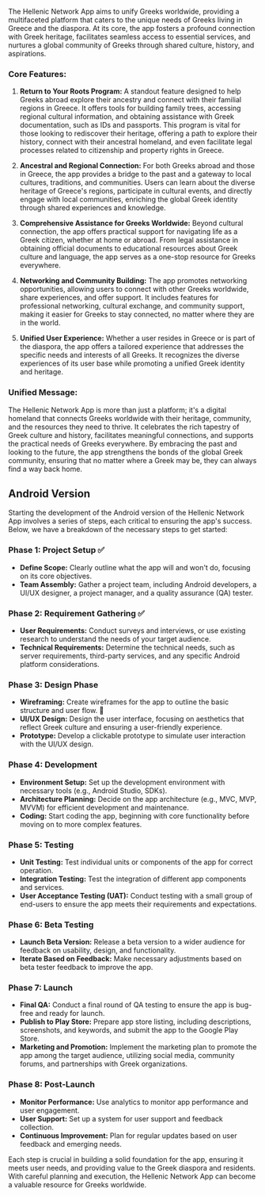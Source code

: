 The Hellenic Network App aims to unify Greeks worldwide, providing a multifaceted platform that caters to the unique needs of Greeks living in Greece and the diaspora. At its core, the app fosters a profound connection with Greek heritage, facilitates seamless access to essential services, and nurtures a global community of Greeks through shared culture, history, and aspirations.

### Core Features:

1. **Return to Your Roots Program:** A standout feature designed to help Greeks abroad explore their ancestry and connect with their familial regions in Greece. It offers tools for building family trees, accessing regional cultural information, and obtaining assistance with Greek documentation, such as IDs and passports. This program is vital for those looking to rediscover their heritage, offering a path to explore their history, connect with their ancestral homeland, and even facilitate legal processes related to citizenship and property rights in Greece.

2. **Ancestral and Regional Connection:** For both Greeks abroad and those in Greece, the app provides a bridge to the past and a gateway to local cultures, traditions, and communities. Users can learn about the diverse heritage of Greece's regions, participate in cultural events, and directly engage with local communities, enriching the global Greek identity through shared experiences and knowledge.

3. **Comprehensive Assistance for Greeks Worldwide:** Beyond cultural connection, the app offers practical support for navigating life as a Greek citizen, whether at home or abroad. From legal assistance in obtaining official documents to educational resources about Greek culture and language, the app serves as a one-stop resource for Greeks everywhere.

4. **Networking and Community Building:** The app promotes networking opportunities, allowing users to connect with other Greeks worldwide, share experiences, and offer support. It includes features for professional networking, cultural exchange, and community support, making it easier for Greeks to stay connected, no matter where they are in the world.

5. **Unified User Experience:** Whether a user resides in Greece or is part of the diaspora, the app offers a tailored experience that addresses the specific needs and interests of all Greeks. It recognizes the diverse experiences of its user base while promoting a unified Greek identity and heritage.

### Unified Message:

The Hellenic Network App is more than just a platform; it's a digital homeland that connects Greeks worldwide with their heritage, community, and the resources they need to thrive. It celebrates the rich tapestry of Greek culture and history, facilitates meaningful connections, and supports the practical needs of Greeks everywhere. By embracing the past and looking to the future, the app strengthens the bonds of the global Greek community, ensuring that no matter where a Greek may be, they can always find a way back home.

## Android Version
Starting the development of the Android version of the Hellenic Network App involves a series of steps, each critical to ensuring the app's success. Below, we have a breakdown of the necessary steps to get started:

### Phase 1: Project Setup :white_check_mark:
- **Define Scope:** Clearly outline what the app will and won't do, focusing on its core objectives.
- **Team Assembly:** Gather a project team, including Android developers, a UI/UX designer, a project manager, and a quality assurance (QA) tester.

### Phase 2: Requirement Gathering :white_check_mark:
- **User Requirements:** Conduct surveys and interviews, or use existing research to understand the needs of your target audience.
- **Technical Requirements:** Determine the technical needs, such as server requirements, third-party services, and any specific Android platform considerations.

### Phase 3: Design Phase
- **Wireframing:** Create wireframes for the app to outline the basic structure and user flow. :pushpin:
- **UI/UX Design:** Design the user interface, focusing on aesthetics that reflect Greek culture and ensuring a user-friendly experience.
- **Prototype:** Develop a clickable prototype to simulate user interaction with the UI/UX design.

### Phase 4: Development
- **Environment Setup:** Set up the development environment with necessary tools (e.g., Android Studio, SDKs).
- **Architecture Planning:** Decide on the app architecture (e.g., MVC, MVP, MVVM) for efficient development and maintenance.
- **Coding:** Start coding the app, beginning with core functionality before moving on to more complex features.

### Phase 5: Testing
- **Unit Testing:** Test individual units or components of the app for correct operation.
- **Integration Testing:** Test the integration of different app components and services.
- **User Acceptance Testing (UAT):** Conduct testing with a small group of end-users to ensure the app meets their requirements and expectations.

### Phase 6: Beta Testing
- **Launch Beta Version:** Release a beta version to a wider audience for feedback on usability, design, and functionality.
- **Iterate Based on Feedback:** Make necessary adjustments based on beta tester feedback to improve the app.

### Phase 7: Launch
- **Final QA:** Conduct a final round of QA testing to ensure the app is bug-free and ready for launch.
- **Publish to Play Store:** Prepare app store listing, including descriptions, screenshots, and keywords, and submit the app to the Google Play Store.
- **Marketing and Promotion:** Implement the marketing plan to promote the app among the target audience, utilizing social media, community forums, and partnerships with Greek organizations.

### Phase 8: Post-Launch
- **Monitor Performance:** Use analytics to monitor app performance and user engagement.
- **User Support:** Set up a system for user support and feedback collection.
- **Continuous Improvement:** Plan for regular updates based on user feedback and emerging needs.

Each step is crucial in building a solid foundation for the app, ensuring it meets user needs, and providing value to the Greek diaspora and residents. With careful planning and execution, the Hellenic Network App can become a valuable resource for Greeks worldwide.
